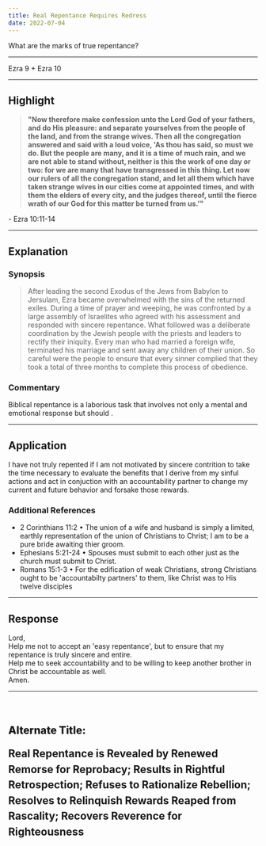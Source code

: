 ```yaml
---
title: Real Repentance Requires Redress
date: 2022-07-04
---
```


<script>
	import Gradient from '../src/lib/components/Gradient.svelte';
    import Reference from '../src/lib/components/Reference.svelte';
    import Intro from '../src/lib/components/Intro.svelte';
</script>

<p>What are the marks of true repentance?</p>

---

<Intro>Ezra 9 + Ezra 10</Intro>

---


## **Highlight**

<blockquote style="font-weight: bold !important"> 
<Gradient>"Now therefore make confession unto the Lord God of your fathers, and do His pleasure: and separate yourselves from the people of the land, and from the strange wives. Then all the congregation answered and said with a loud voice, 'As thou has said, so must we do. But the people are many, and it is a time of much rain, and we are not able to stand without, neither is this the work of one day or two: for we are many that have transgressed in this thing. Let now our rulers of all the congregation stand, and let all them which have taken strange wives in our cities come at appointed times, and with them the elders of every city, and the judges thereof, until the fierce wrath of our God for this matter be turned from us.'"</Gradient>
</blockquote> - Ezra 10:11-14

---

## **Explanation**

### **Synopsis**

> After leading the second Exodus of the Jews from Babylon to Jersulam, Ezra became overwhelmed with the sins of the returned exiles. During a time of prayer and weeping, he was confronted by a large assembly of Israelites who agreed with his assessment and responded with sincere repentance. What followed was a deliberate coordination by the Jewish people with the priests and leaders to rectify their iniquity. Every man who had married a foreign wife, terminated his marriage and sent away any children of their union. So careful were the people to ensure that every sinner complied that they took a total of three months to complete this process of obedience. 

### **Commentary**

Biblical repentance is a laborious task that involves not only a mental and emotional response but should .

---

## **Application**

I have not truly repented if I am not motivated by sincere contrition to take the time necessary to evaluate the benefits that I derive from my sinful actions and act in conjuction with an accountability partner to change my current and future behavior and forsake those rewards.<br/>

### Additional References

- <Reference>2 Corinthians 11:2</Reference> • The union of a wife and husband is simply a limited, earthly representation of the union of Christians to Christ; I am to be a pure bride awaiting thier groom.<br/>
- <Reference>Ephesians 5:21-24</Reference> • Spouses must submit to each other just as the church must submit to Christ.<br/>
- <Reference>Romans 15:1-3</Reference> • For the edification of weak Christians, strong Christians ought to be 'accountabilty partners' to them, like Christ was to His twelve disciples<br/>
---

## **Response**

Lord, <br/>
Help me not to accept an 'easy repentance', but to ensure that my repentance is truly sincere and entire.<br/> Help me to seek accountability and to be willing to keep another brother in Christ be accountable as well. <br/>
Amen.

---

<br/>
<br/>
<br/>
<strong 
    style="font-weight: 800; font-size: clamp(1.42em, 1.5em, 1.67em); line-height: 1.3333333"
>
    Alternate Title:
</strong>
<br/>
<br/>
<strong 
    style="font-weight: 700; color: inherit; font-size: clamp(1.42em, 1.5em, 1.67em); line-height: 1.5"
>
    <Gradient>
        Real Repentance is Revealed by Renewed Remorse for Reprobacy; Results in Rightful Retrospection; Refuses to Rationalize Rebellion; Resolves to Relinquish Rewards Reaped from Rascality; Recovers Reverence for Righteousness
    </Gradient>
</strong>